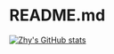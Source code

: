 # README.md

[![Zhy's GitHub stats](https://gh-stats-card.cyclic.app/api/Zhy194)](https://github.com/Zhy194)
